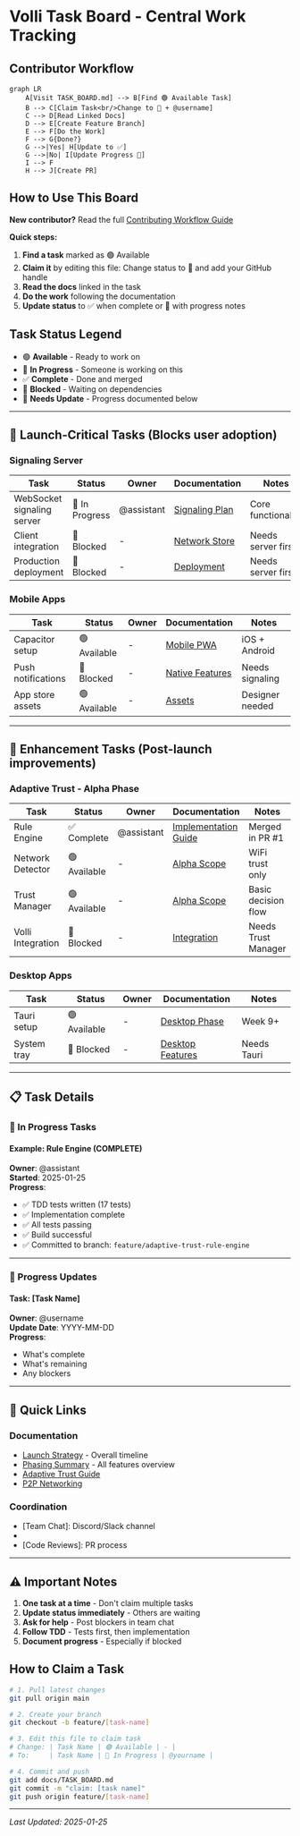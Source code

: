 # Volli Task Board - Central Work Tracking

## Contributor Workflow

```mermaid
graph LR
    A[Visit TASK_BOARD.md] --> B[Find 🟢 Available Task]
    B --> C[Claim Task<br/>Change to 🔴 + @username]
    C --> D[Read Linked Docs]
    D --> E[Create Feature Branch]
    E --> F[Do the Work]
    F --> G{Done?}
    G -->|Yes| H[Update to ✅]
    G -->|No| I[Update Progress 📝]
    I --> F
    H --> J[Create PR]
```

## How to Use This Board

**New contributor?** Read the full [Contributing Workflow Guide](./CONTRIBUTING_WORKFLOW.md)

**Quick steps:**
1. **Find a task** marked as 🟢 Available
2. **Claim it** by editing this file: Change status to 🔴 and add your GitHub handle
3. **Read the docs** linked in the task
4. **Do the work** following the documentation
5. **Update status** to ✅ when complete or 📝 with progress notes

## Task Status Legend

- 🟢 **Available** - Ready to work on
- 🔴 **In Progress** - Someone is working on this
- ✅ **Complete** - Done and merged
- 🚧 **Blocked** - Waiting on dependencies
- 📝 **Needs Update** - Progress documented below

---

## 🚨 Launch-Critical Tasks (Blocks user adoption)

### Signaling Server
| Task | Status | Owner | Documentation | Notes |
|------|--------|-------|---------------|-------|
| WebSocket signaling server | 🔴 In Progress | @assistant | [Signaling Plan](./signaling/SIGNALING_DISCOVERY_PHASING_PLAN.md#phase-1-mvp-signaling-weeks-1-3) | Core functionality |
| Client integration | 🚧 Blocked | - | [Network Store](./P2P_NETWORKING.md#network-store) | Needs server first |
| Production deployment | 🚧 Blocked | - | [Deployment](./signaling/SIGNALING_DISCOVERY_PHASING_PLAN.md#deployment-strategy) | Needs server first |

### Mobile Apps
| Task | Status | Owner | Documentation | Notes |
|------|--------|-------|---------------|-------|
| Capacitor setup | 🟢 Available | - | [Mobile PWA](./platforms/MULTIPLATFORM_PHASING_PLAN.md#phase-1-mobile-pwa-wrapper-weeks-1-4) | iOS + Android |
| Push notifications | 🚧 Blocked | - | [Native Features](./platforms/MULTIPLATFORM_PHASING_PLAN.md#native-features-phase-1) | Needs signaling |
| App store assets | 🟢 Available | - | [Assets](./platforms/MULTIPLATFORM_PHASING_PLAN.md#week-3-app-store-assets) | Designer needed |

---

## 🎯 Enhancement Tasks (Post-launch improvements)

### Adaptive Trust - Alpha Phase
| Task | Status | Owner | Documentation | Notes |
|------|--------|-------|---------------|-------|
| Rule Engine | ✅ Complete | @assistant | [Implementation Guide](./adaptive-trust/ADAPTIVE_TRUST_IMPLEMENTATION_GUIDE.md#rule-engine--complete) | Merged in PR #1 |
| Network Detector | 🟢 Available | - | [Alpha Scope](./adaptive-trust/ADAPTIVE_TRUST_PHASING_PLAN.md#2-network-detector--essential) | WiFi trust only |
| Trust Manager | 🟢 Available | - | [Alpha Scope](./adaptive-trust/ADAPTIVE_TRUST_PHASING_PLAN.md#1-trust-manager--essential) | Basic decision flow |
| Volli Integration | 🚧 Blocked | - | [Integration](./adaptive-trust/ADAPTIVE_TRUST_PHASING_PLAN.md#3-volli-integration--essential) | Needs Trust Manager |

### Desktop Apps
| Task | Status | Owner | Documentation | Notes |
|------|--------|-------|---------------|-------|
| Tauri setup | 🟢 Available | - | [Desktop Phase](./platforms/MULTIPLATFORM_PHASING_PLAN.md#phase-3-desktop-apps-weeks-9-12) | Week 9+ |
| System tray | 🚧 Blocked | - | [Desktop Features](./platforms/MULTIPLATFORM_PHASING_PLAN.md#week-10-desktop-features) | Needs Tauri |

---

## 📋 Task Details

### 🔴 In Progress Tasks

#### Example: Rule Engine (COMPLETE)
**Owner**: @assistant  
**Started**: 2025-01-25  
**Progress**:
- ✅ TDD tests written (17 tests)
- ✅ Implementation complete
- ✅ All tests passing
- ✅ Build successful
- ✅ Committed to branch: `feature/adaptive-trust-rule-engine`

---

### 📝 Progress Updates

#### Task: [Task Name]
**Owner**: @username  
**Update Date**: YYYY-MM-DD  
**Progress**:
- What's complete
- What's remaining
- Any blockers

---

## 🔗 Quick Links

### Documentation
- [Launch Strategy](./LAUNCH_STRATEGY.md) - Overall timeline
- [Phasing Summary](./PHASING_SUMMARY.md) - All features overview
- [Adaptive Trust Guide](./adaptive-trust/ADAPTIVE_TRUST_IMPLEMENTATION_GUIDE.md)
- [P2P Networking](./P2P_NETWORKING.md)

### Coordination
- [Team Chat]: Discord/Slack channel
- [Daily Standup]: Time/link
- [Code Reviews]: PR process

---

## ⚠️ Important Notes

1. **One task at a time** - Don't claim multiple tasks
2. **Update status immediately** - Others are waiting
3. **Ask for help** - Post blockers in team chat
4. **Follow TDD** - Tests first, then implementation
5. **Document progress** - Especially if blocked

## How to Claim a Task

```bash
# 1. Pull latest changes
git pull origin main

# 2. Create your branch
git checkout -b feature/[task-name]

# 3. Edit this file to claim task
# Change: | Task Name | 🟢 Available | - |
# To:     | Task Name | 🔴 In Progress | @yourname |

# 4. Commit and push
git add docs/TASK_BOARD.md
git commit -m "claim: [task name]"
git push origin feature/[task-name]
```

---

*Last Updated: 2025-01-25*